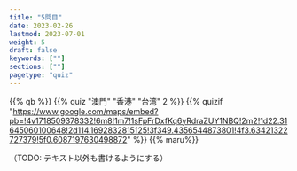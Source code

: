 ```yaml
---
title: "5問目"
date: 2023-02-26
lastmod: 2023-07-01
weight: 5
draft: false
keywords: [""]
sections: [""]
pagetype: "quiz"
---
```


{{% qb %}}
{{% quiz "澳門" "香港" "台湾" 2 %}}
{{% quizif "https://www.google.com/maps/embed?pb=!4v1718509378332!6m8!1m7!1sFpFrDxfKq6yRdraZUY1NBQ!2m2!1d22.31645060100648!2d114.1692832815125!3f349.4356544873801!4f3.63421322727379!5f0.6087197630498872" %}}
{{% maru%}}

<div class="googlemap-if ansarea transparent-area">
（TODO: テキスト以外も書けるようにする）
</div>